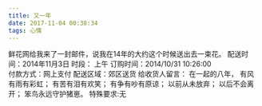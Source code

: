```yaml
---
title: 又一年
date: 2017-11-04 00:38:34
tags: 心情
---
```

鲜花网给我来了一封邮件，说我在14年的大约这个时候送出去一束花。
配送时间：2014年11月3日    时段： 上午 
订购时间：2014/10/31 10:26:00    
付款方式：网上支付    配送区域：郊区送货
给收货人留言：
在一起的八年，
有风有雨有彩虹；
有苦有泪有欢笑；
有争有吵有原谅；
以前从未放弃；
以后不会离开；
笨鸟永远守护猪崽。
特殊要求:无